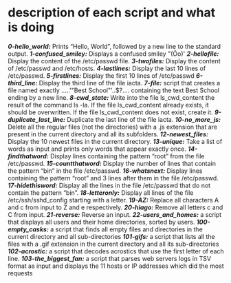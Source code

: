 # description of each script and what is doing

***0-hello_world:*** Prints “Hello, World”, followed by a new line to the standard output.
***1-confused_smiley:*** Displays a confused smiley "(Ôo)'
***2-hellofile:*** Display the content of the /etc/passwd file.
***3-twofiles:*** Display the content of /etc/passwd and /etc/hosts.
***4-lastlines:*** Display the last 10 lines of /etc/passwd.
***5-firstlines:*** Display the first 10 lines of /etc/passwd
***6-third_line:*** Display the third line of the file iacta.
***7-file:*** script that creates a file named exactly .....'"Best School"\'..$\?\.... containing the text Best School ending by a new line.
***8-cwd_state:*** Write into the file ls_cwd_content the result of the command ls -la. If the file ls_cwd_content already exists, it should be overwritten. If the file ls_cwd_content does not exist, create it.
***9-duplicate_last_line:*** Duplicate the last line of the file iacta.
***10-no_more_js:*** Delete all the regular files (not the directories) with a .js extension that are present in the current directory and all its subfolders.
***12-newest_files:*** Display the 10 newest files in the current directory.
***13-unique:*** Take a list of words as input and prints only words that appear exactly once.
***14-findthatword:*** Display lines containing the pattern “root” from the file /etc/passwd.
***15-countthatword:*** Display the number of lines that contain the pattern “bin” in the file /etc/passwd.
***16-whatsnext:*** Display lines containing the pattern “root” and 3 lines after them in the file /etc/passwd.
***17-hidethisword:*** Display all the lines in the file /etc/passwd that do not contain the pattern “bin”.
***18-letteronly:*** Display all lines of the file /etc/ssh/sshd_config starting with a letter.
***19-AZ:*** Replace all characters A and c from input to Z and e respectively.
***20-hiago:*** Remove all letters c and C from input.
***21-reverse:*** Reverse an input.
***22-users_and_homes:***  a script that displays all users and their home directories, sorted by users.
***100-empty_casks:*** a script that finds all empty files and directories in the current directory and all sub-directories
***101-gifs:*** a script that lists all the files with a .gif extension in the current directory and all its sub-directories
***102-acrostic:***  a script that decodes acrostics that use the first letter of each line.
***103-the_biggest_fan:***  a script that parses web servers logs in TSV format as input and displays the 11 hosts or IP addresses which did the most requests
